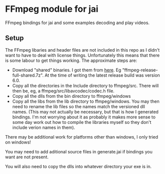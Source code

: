 # FFmpeg module for jai

FFmpeg bindings for jai and some examples decoding and play videos.

## Setup

The FFmpeg libaries and header files are not included in this repo as I didn't want to have to deal with license
things. Unfortunately this means that there is some labour to get things working. The approximate steps are:

- Download "shared" binaries. I got them from [here](https://www.gyan.dev/ffmpeg/builds/#release-builds). Eg 
  "ffmpeg-release-full-shared.7z". At the time of writing the latest release build was version 6.0.
- Copy all the directories in the Include directory to ffmpeg/src. There will then be, eg, a
  ffmpeg/src/libavcodec/codec.h file.
- Copy all the dlls from the bin directory to ffmpeg/windows
- Copy all the libs from the lib directory to ffmpeg/windows. You may then need to rename the lib files so the
  names match the versioned dll names. (This may not actually be necessary, but that is how I generated bindings.
  I'm not worrying about it as probably it makes more sense to some day work out how to compile the libraries
  myself so they don't include verion names in them).

There may be additional work for platforms other than windows, I only tried on windows!

You may need to add aditional source files in generate.jai if bindings you want are not present.

You will also need to copy the dlls into whatever directory your exe is in.

